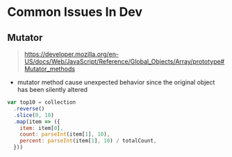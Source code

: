 # Common Issues In Dev

## Mutator

> https://developer.mozilla.org/en-US/docs/Web/JavaScript/Reference/Global_Objects/Array/prototype#Mutator_methods

- mutator method cause unexpected behavior since the original object has been silently altered

```javascript
var top10 = collection
  .reverse()
  .slice(0, 10)
  .map(item => ({
    item: item[0],
    count: parseInt(item[1], 10),
    percent: parseInt(item[1], 10) / totalCount,
  }))
```
